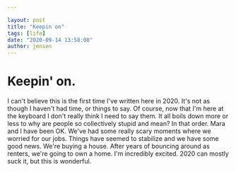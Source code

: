 ```yaml
---

layout: post
title: "Keepin on"
tags: [life]
date: "2020-09-14 13:58:00"
author: jensen
---
```


# Keepin' on.

I can't believe this is the first time I've written here in 2020. It's not as though I haven't had time, or things to say. Of course, now that I'm here at the keyboard I don't really think I need to say them. It all boils down more or less to why are people so collectively stupid and mean? In that order. Mara and I have been OK. We've had some really scary moments where we worried for our jobs. Things have seemed to stabilize and we have some good news. We're buying a house. After years of bouncing around as renters, we're going to own a home. I'm incredibly excited. 2020 can mostly suck it, but this is wonderful. 